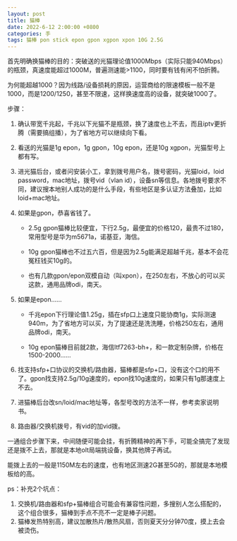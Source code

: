 ```yaml
---
layout: post
title: 猫棒
date: 2022-6-12 2:00:00 +0800
categories: 手
tags: 猫棒 pon stick epon gpon xgpon xpon 10G 2.5G
---
```


首先明确换猫棒的目的：突破送的光猫理论值1000Mbps（实际只能940Mbps）的瓶颈，真速度能超过1000M，普遍测速能>1100，同时要有钱有闲不怕折腾。

为何能超越1000？因为线路/设备损耗的原因，运营商给的限速模板一般不是1000，而是1200/1250，甚至不限速，这样换速度高的设备，就突破1000了。

步骤：

1. 确认带宽千兆起，千兆以下光猫不是瓶颈，换了速度也上不去，而且iptv更折腾（需要搞组播），为了省地方可以继续向下看。

2. 看送的光猫是1g epon，1g gpon，10g epon，还是10g xgpon，光猫型号上都有写。

3. 进光猫后台，或者问安装小工，拿到拨号用户名，拨号密码，光猫loid，loid password，mac地址，拨号vid（vlan id），设备sn等信息。各地拨号要求不同，建议搜本地别人成功的是什么手段，有些地区是多认证方法叠加，比如loid+mac地址。

4. 如果是gpon，恭喜省钱了。

   - 2.5g gpon猫棒比较便宜，下行2.5g，最便宜的价格120，最贵不过180，常用型号是华为m5671a，诺基亚，海信。

   - 10g gpon猫棒也不过五六百，但是因为2.5g能满足超越千兆，基本不会花冤枉钱买10g的。

   - 也有几款gpon/epon双模自动（叫xpon），在250左右，不放心的可以买这款，通用品牌odi，南天。

5. 如果是epon……

   - 千兆epon下行理论值1.25g，插在sfp口上速度只能协商1g，实际测速940m，为了省地方可以买，为了提速还是洗洗睡，价格250左右，通用品牌odi，南天。

   - 10g epon猫棒目前就2款，海信ltf7263-bh+，和一款定制杂牌，价格在1500-2000……

6. 找支持sfp+口协议的交换机/路由器，猫棒都是sfp+口，没有这个口的用不了。gpon找支持2.5g/10g速度的，epon找10g速度的，如果只有1g那速度上不去。

7. 进猫棒后台改sn/loid/mac地址等，各型号改的方法不一样，参考卖家说明书。

8. 路由器/交换机拨号，有vid的加vid拨。

一通组合步骤下来，中间随便可能会挂，有折腾精神的再下手，可能全搞完了发现还是拨不上去，那就是本地olt局端挑设备，换其他牌子再试。

能拨上去的一般是1150M左右的速度，也有地区测速2G甚至5G的，那就是本地模板给的高。

ps：补充2个坑点：
1. 交换机/路由器和sfp+猫棒组合可能会有兼容性问题，多搜别人怎么搭配的，这个组合很多，猫棒到手点不亮不一定是棒子问题。
2. 猫棒发热特别高，建议加散热片/散热风扇，否则夏天分分钟70度，摸上去会被烫伤。

